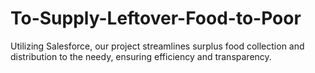 # To-Supply-Leftover-Food-to-Poor
Utilizing Salesforce, our project streamlines surplus food collection and distribution to the needy, ensuring efficiency and transparency.
